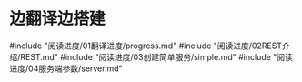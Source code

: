 # 边翻译边搭建
#include "阅读进度/01翻译进度/progress.md"
#include "阅读进度/02REST介绍/REST.md"
#include "阅读进度/03创建简单服务/simple.md"
#include "阅读进度/04服务端参数/server.md"
